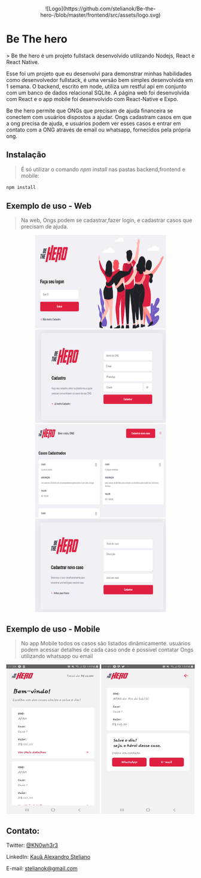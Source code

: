 <p align="center">
![Logo](https://github.com/stelianok/Be-the-hero-/blob/master/frontend/src/assets/logo.svg)
 
# Be The hero
</p>
> Be the hero é um projeto fullstack desenvolvido utilizando Nodejs, React e React Native. 


Esse foi um projeto que eu desenvolvi para demonstrar minhas habilidades como desenvolvedor fullstack, é uma versão bem simples desenvolvida em 1 semana. O backend, escrito em node, utiliza um restful api em conjunto com um banco de dados relacional SQLite. A página web foi desenvolvida com React e o app mobile foi desenvolvido com React-Native e Expo.
 
 
  Be the hero  permite que ONGs  que precisam de ajuda financeira se conectem com usuários dispostos a ajudar. Ongs cadastram casos em que a ong precisa de ajuda, e usuários podem ver esses casos e entrar em contato com a ONG através de email ou whatsapp, fornecidos pela própria ong.

## Instalação

> É só utilizar o comando  *npm install* nas pastas backend,frontend e mobile:

```sh
npm install 
```



## Exemplo de uso - Web
 > Na web, Ongs podem se cadastrar,fazer login, e cadastrar casos que precisam de ajuda.
<p align="center">
 <img src="https://github.com/stelianok/Be-the-hero-/blob/master/screenshots/web/WebLoginOng.PNG" width="350" height="250" /> <img src="https://github.com/stelianok/Be-the-hero-/blob/master/screenshots/web/WebRegisterOng.PNG" width="350" height="250" />
 <img src="https://github.com/stelianok/Be-the-hero-/blob/master/screenshots/web/WebCasesOng.PNG" width="350" height="250" /> <img src="https://github.com/stelianok/Be-the-hero-/blob/master/screenshots/web/WebRegisterCases.PNG" width="350" height="250" />
</p>   

## Exemplo de uso - Mobile
> No app Mobile todos os casos são listados dinâmicamente. usuários podem acessar detalhes de cada caso onde é possível contatar Ongs utilizando whatsapp ou email


<p align="center">
<img src="https://github.com/stelianok/Be-the-hero-/blob/master/screenshots/mobile/MobileCase.jpg" width="250" height="400" />    <img src="https://github.com/stelianok/Be-the-hero-/blob/master/screenshots/mobile/MobileCaseDetails.jpg" width="250" height="400" />
</p>         

## Contato:

Twitter:
[@KN0wh3r3](https://twitter.com/KN0wh3r3)

LinkedIn:
[Kauã Alexandro Steliano](https://www.linkedin.com/in/kauã-steliano-107620181/)

E-mail:
stelianok@gmail.com

